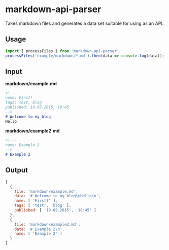 # markdown-api-parser

Takes markdown files and generates a data set suitable for using as an API.

## Usage

```js
import { processFiles } from 'markdown-api-parser';
processFiles('example/markdown/*.md').then(data => console.log(data));
```


## Input

**markdown/example.md**

```md
<!---
name: First!
tags: test, blog
published: 19.02.2015, 18:45
-->
# Welcome to my blog
Hello
```

**markdown/example2.md**

```md
<!---
name: Example 2
-->
# Example 2
```

## Output

```js
[ 
  { 
    file: 'markdown/example.md',
    data: '# Welcome to my blog\nHello\n',
    name: [ 'First!' ],
    tags: [ 'test', 'blog' ],
    published: [ '19.02.2015', '18:45' ] 
  },
  { 
    file: 'markdown/example2.md',
    data: '# Example 2\n',
    name: [ 'Example 2' ] 
  } 
]
```
